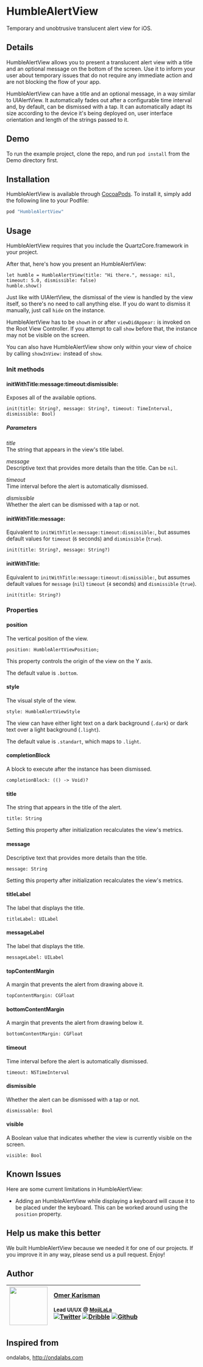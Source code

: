 # HumbleAlertView

Temporary and unobtrusive translucent alert view for iOS.


## Details

HumbleAlertView allows you to present a translucent alert view with a title and an optional message on the bottom of the screen. Use it to inform your user about temporary issues that do not require any immediate action and are not blocking the flow of your app.

HumbleAlertView can have a title and an optional message, in a way similar to UIAlertView. It automatically fades out after a configurable time interval and, by default, can be dismissed with a tap. It can automatically adapt its size according to the device it's being deployed on, user interface orientation and length of the strings passed to it.


## Demo

To run the example project, clone the repo, and run `pod install` from the Demo directory first.

## Installation

HumbleAlertView is available through [CocoaPods](http://cocoapods.org). To install
it, simply add the following line to your Podfile:

```ruby
pod "HumbleAlertView"
```


## Usage

HumbleAlertView requires that you include the QuartzCore.framework in your project.

After that, here's how you present an HumbleAlertView:

	let humble = HumbleAlertView(title: "Hi there.", message: nil, timeout: 5.0, dismissible: false)
	humble.show()

Just like with UIAlertView, the dismissal of the view is handled by the view itself, so there's no need to call anything else. If you do want to dismiss it manually, just call `hide` on the instance.

HumbleAlertView has to be `show`n in or after `viewDidAppear:` is invoked on the Root View Controller. If you attempt to call `show` before that, the instance may not be visible on the screen.

You can also have HumbleAlertView show only within your view of choice by calling `showInView:` instead of `show`.

### Init methods


#### initWithTitle:message:timeout:dismissible:

Exposes all of the available options. 

    init(title: String?, message: String?, timeout: TimeInterval, dismissible: Bool)

##### Parameters
_title_  
The string that appears in the view's title label.

_message_  
Descriptive text that provides more details than the title. Can be `nil`.

_timeout_  
Time interval before the alert is automatically dismissed. 

_dismissible_  
Whether the alert can be dismissed with a tap or not. 


#### initWithTitle:message:

Equivalent to `initWithTitle:message:timeout:dismissible:`, but assumes default values for `timeout` (`6` seconds) and `dismissible` (`true`). 

    init(title: String?, message: String?)


#### initWithTitle:

Equivalent to `initWithTitle:message:timeout:dismissible:`, but assumes default values for `message` (`nil`) `timeout` (`4` seconds) and `dismissible` (`true`). 

    init(title: String?)

### Properties

#### position
The vertical position of the view.

	position: HumbleAlertViewPosition;

This property controls the origin of the view on the Y axis.

The default value is `.bottom`.

#### style
The visual style of the view.

	style: HumbleAlertViewStyle

The view can have either light text on a dark background (`.dark`) or dark text over a light background (`.light`). 

The default value is `.standart`, which maps to `.light`.

#### completionBlock
A block to execute after the instance has been dismissed.

	completionBlock: (() -> Void)?

#### title
The string that appears in the title of the alert.

	title: String
	
Setting this property after initialization recalculates the view's metrics.

#### message
Descriptive text that provides more details than the title.

	message: String
	
Setting this property after initialization recalculates the view's metrics.

#### titleLabel
The label that displays the title.

	titleLabel: UILabel

#### messageLabel
The label that displays the title.

	messageLabel: UILabel

#### topContentMargin
A margin that prevents the alert from drawing above it.

	topContentMargin: CGFloat

#### bottomContentMargin
A margin that prevents the alert from drawing below it.

	bottomContentMargin: CGFloat

#### timeout
Time interval before the alert is automatically dismissed.

	timeout: NSTimeInterval

#### dismissible
Whether the alert can be dismissed with a tap or not.

	dismissable: Bool

#### visible
A Boolean value that indicates whether the view is currently visible on the screen.

	visible: Bool

Known Issues
---------------

Here are some current limitations in HumbleAlertView:

 - Adding an HumbleAlertView while displaying a keyboard will cause it to be placed under the keyboard. This can be worked around using the `position` property.

Help us make this better
---------------

We built HumbleAlertView because we needed it for one of our projects. If you improve it in any way, please send us a pull request. Enjoy!

## Author
| [<img src="https://avatars1.githubusercontent.com/u/1448702?v=4" width="100px;"/>](http://okaris.com)   | [Omer Karisman](http://okaris.com)<br/><br/><sub>Lead UI/UX @ [MojiLaLa](http://mojilala.com)</sub><br/> [![Twitter][1.1]][1] [![Dribble][2.1]][2] [![Github][3.1]][3]|
| - | :- |

[1.1]: http://i.imgur.com/wWzX9uB.png (twitter icon without padding)
[2.1]: http://i.imgur.com/Vvy3Kru.png (dribbble icon without padding)
[3.1]: http://i.imgur.com/9I6NRUm.png (github icon without padding)

[1]: http://www.twitter.com/okarisman
[2]: http://dribbble.com/okaris
[3]: http://www.github.com/okaris

## Inspired from
ondalabs, http://ondalabs.com
